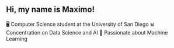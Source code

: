 ## Hi, my name is Maximo!

🖥️ Computer Science student at the University of San Diego
📊 Concentration on Data Science and AI
🤖 Passionate about Machine Learning

